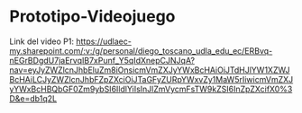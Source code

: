 ﻿# Prototipo-Videojuego
Link del video P1: https://udlaec-my.sharepoint.com/:v:/g/personal/diego_toscano_udla_edu_ec/ERBvq-nEGrBDgdU7jaErvqIB7xPunf_Y5qIdXnepCJNJqA?nav=eyJyZWZlcnJhbEluZm8iOnsicmVmZXJyYWxBcHAiOiJTdHJlYW1XZWJBcHAiLCJyZWZlcnJhbFZpZXciOiJTaGFyZURpYWxvZy1MaW5rIiwicmVmZXJyYWxBcHBQbGF0Zm9ybSI6IldlYiIsInJlZmVycmFsTW9kZSI6InZpZXcifX0%3D&e=db1q2L
